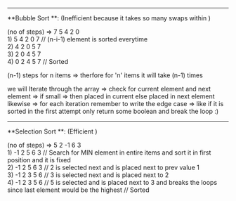 

-----------------------------------------------------------------------------------------------------
**Bubble Sort **:  (Inefficient because it takes so many swaps within )

(no of steps)    => 7 5 4 2 0 <br>
      1)            5 4 2 0 7        // (n-i-1) element is sorted everytime <br>
      2)            4 2 0 5 7 <br>
      3)            2 0 4 5 7 <br>
      4)            0 2 4 5 7       // Sorted <br>
   
   
   (n-1) steps    for n items => therfore for 'n' items it will take (n-1) times


we will Iterate through the array => check for current element and next element => if small => then placed in current else placed in next element
likewise => for each iteration 
remember to write the edge case => like if it is sorted in the first attempt only return some boolean and break the loop :)


-----------------------------------------------------------------------------------------------------

**Selection Sort **:  (Efficient )

(no of steps)    => 5 2 -1 6 3 <br>
      1)           -1 2 5  6 3        // Search for MIN element in entire items and sort it in first position and it is fixed  <br>
      2)           -1 2 5  6 3        // 2 is selected next and is placed next to prev value 1   <br>
      3)           -1 2 3  5 6        // 3 is selected next and is placed next to 2 <br>
      4)           -1 2 3  5 6        // 5 is selected and is placed next to 3 and breaks the loops since last element would be the highest       // Sorted <br>





